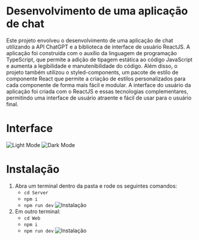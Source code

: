 # Desenvolvimento de uma aplicação de chat

<p> Este projeto envolveu o desenvolvimento de uma aplicação de chat utilizando a API ChatGPT e a biblioteca de interface de usuário ReactJS. A aplicação foi construída com o auxílio da linguagem de programação TypeScript, que permite a adição de tipagem estática ao código JavaScript e aumenta a legibilidade e manutenibilidade do código. Além disso, o projeto também utilizou o styled-components, um pacote de estilo de componente React que permite a criação de estilos personalizados para cada componente de forma mais fácil e modular. A interface do usuário da aplicação foi criada com o ReactJS e essas tecnologias complementares, permitindo uma interface de usuário atraente e fácil de usar para o usuário final.</p>

# Interface

![Light Mode](https://cdn.discordapp.com/attachments/1036463893234585670/1061132646056468480/Screenshot_9.png)
![Dark Mode](https://media.discordapp.net/attachments/1036463893234585670/1061132645662199928/Screenshot_8.png?width=1191&height=670)

# Instalação

1. Abra um terminal dentro da pasta e rode os seguintes comandos:
   - `cd Server`
   - `npm i`
   - `npm run dev`
![Instalação](https://media.discordapp.net/attachments/1036463893234585670/1061133960966582313/Screenshot_11.png)
2. Em outro terminal:
   - `cd Web`
   - `npm i`
   - `npm run dev`
![Instalação](https://media.discordapp.net/attachments/1036463893234585670/1061134249907986492/Screenshot_12.png)
